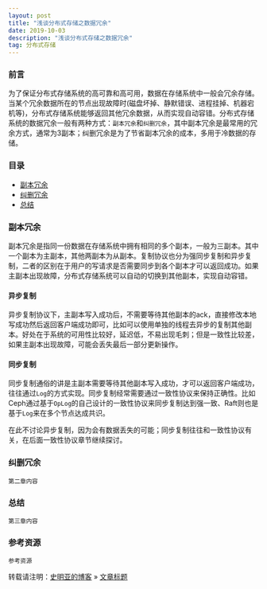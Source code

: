 ```yaml
---
layout: post
title: "浅谈分布式存储之数据冗余"
date: 2019-10-03
description: "浅谈分布式存储之数据冗余"
tag: 分布式存储
---
```


### 前言

为了保证分布式存储系统的高可靠和高可用，数据在存储系统中一般会冗余存储。当某个冗余数据所在的节点出现故障时(磁盘坏掉、静默错误、进程挂掉、机器宕机等)，分布式存储系统能够返回其他冗余数据，从而实现自动容错。分布式存储系统的数据冗余一般有两种方式：`副本冗余`和`纠删冗余`，其中副本冗余是最常用的冗余方式，通常为3副本；纠删冗余是为了节省副本冗余的成本，多用于冷数据的存储。

### 目录

* [副本冗余](#chapter1)
* [纠删冗余](#chapter2)
* [总结](#chapter3)

### <a name="chapter1"></a>副本冗余

副本冗余是指同一份数据在存储系统中拥有相同的多个副本，一般为三副本。其中一个副本为主副本，其他两副本为从副本。复制协议也分为强同步复制和异步复制，二者的区别在于用户的写请求是否需要同步到各个副本才可以返回成功。如果主副本出现故障，分布式存储系统可以自动的切换到其他副本，实现自动容错。

#### 异步复制

异步复制协议下，主副本写入成功后，不需要等待其他副本的ack，直接修改本地写成功然后返回客户端成功即可，比如可以使用单独的线程去异步的复制其他副本。好处在于系统的可用性比较好，延迟低，不易出现毛刺；但是一致性比较差，如果主副本出现故障，可能会丢失最后一部分更新操作。

#### 同步复制

同步复制通俗的讲是主副本需要等待其他副本写入成功，才可以返回客户端成功，往往通过`Log`的方式实现。同步复制经常需要通过一致性协议来保持正确性。比如Ceph通过基于`OpLog`的自己设计的一致性协议来同步复制达到强一致、Raft则也是基于`Log`来在多个节点达成共识。

在此不讨论异步复制，因为会有数据丢失的可能；同步复制往往和一致性协议有关，在后面一致性协议章节继续探讨。

### <a name="chapter2"></a>纠删冗余

    第二章内容

### <a name="chapter3"></a>总结

    第三章内容

### 参考资源

    参考资源

转载请注明：[史明亚的博客](https://shimingyah.github.io) » [文章标题](文章链接)